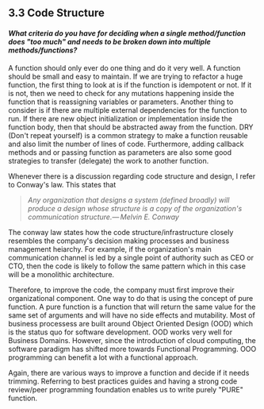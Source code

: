 ## 3.3 Code Structure
#### *What criteria do you have for deciding when a single method/function does "too much" and needs to be broken down into multiple methods/functions?*

A function should only ever do one thing and do it very well. A function should be small and easy to maintain. If we are trying to refactor a huge function, the first thing to look at is if the function is idempotent or not. If it is not, then we need to check for any mutations happening inside the function that is reassigning variables or parameters. Another thing to consider is if there are multiple external dependencies for the function to run. If there are new object initialization or implementation inside the function body, then that should be abstracted away from the function. DRY (Don't repeat yourself) is a common strategy to make a function reusable and also limit the number of lines of code. Furthermore, adding callback methods and or passing function as parameters are also some good strategies to transfer (delegate) the work to another function.

Whenever there is a discussion regarding code structure and design, I refer to Conway's law. This states that  
> *Any organization that designs a system (defined broadly) will produce a design whose structure is a copy of the organization's communication structure.— Melvin E. Conway* 

The conway law states how the code structure/infrastructure closely resembles the company's decision making processes and business management heiarchy. For example, if the organization's main communication channel is led by a single point of authority such as CEO or CTO, then the code is likely to follow the same pattern which in this case will be a monolithic architecture. 

Therefore, to improve the code, the company must first improve their organizational component. One way to do that is using the concept of pure function. A pure function is a function that will return the same value for the same set of arguments and will have no side effects and mutability. Most of business processess are built around Object Oriented Design (OOD) which is the status quo for software development. OOD works very well for Business Domains. However, since the introduction of cloud computing, the software paradigm has shifted more towards Functional Programming. OOO programming can benefit a lot with a functional approach. 

Again, there are various ways to improve a function and decide if it needs trimming. Referring to best practices guides and having a strong code review/peer programming foundation enables us to write purely "PURE" function.
